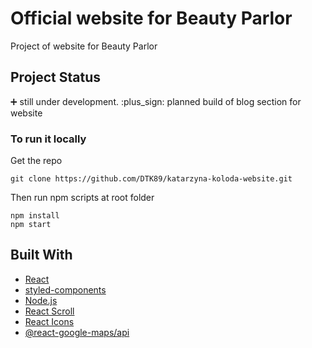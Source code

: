 # Official website for Beauty Parlor

Project of website for Beauty Parlor

## Project Status

:heavy_plus_sign: still under development.
:plus_sign: planned build of blog section for website

### To run it locally

Get the repo

```
git clone https://github.com/DTK89/katarzyna-koloda-website.git
```

Then run npm scripts at root folder

```
npm install
npm start
```

## Built With

- [React](https://reactjs.org/)
- [styled-components](https://styled-components.com/)
- [Node.js](https://nodejs.org/en/)
- [React Scroll](https://www.npmjs.com/package/react-scroll)
- [React Icons](https://react-icons.github.io/react-icons/)
- [@react-google-maps/api](https://www.npmjs.com/package/@react-google-maps/api)
